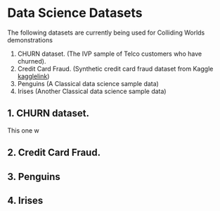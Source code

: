 # Data Science Datasets 

The following datasets are currently being used for Colliding Worlds demonstrations

1. CHURN dataset. (The IVP sample of Telco customers who have churned).
2. Credit Card Fraud. (Synthetic credit card fraud dataset from Kaggle [kagglelink](https://www.kaggle.com/datasets/ealtman2019/credit-card-transactions))
3. Penguins (A Classical data science sample data)
4. Irises (Another Classical data science sample data)

## 1. CHURN dataset. 

This one w

## 2. Credit Card Fraud.  


## 3. Penguins  


## 4. Irises  


